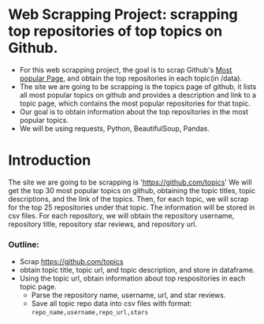 # Web Scrapping Project: scrapping top repositories of top topics on Github.

- For this web scrapping project, the goal is to scrap Github's [Most popular Page](https://github.com/topics), and obtain the top repositories in each topic(in /data). 
- The site we are going to be scrapping is the topics page of github, it lists all most popular topics on github and provides a description and link to a topic page, which contains the most popular repositories for that topic. 
- Our goal is to obtain information about the top repositories in the most popular topics. 
- We will be using requests, Python, BeautifulSoup, Pandas. 

# Introduction
The site we are going to be scrapping is 'https://github.com/topics'
We will get the top 30 most popular topics on github, obtaining the topic titles, topic descriptions, and the link of the topics. 
Then, for each topic, we will scrap for the top 25 repositories under that topic. The information will be stored in csv files. For each repository, we will obtain the repository username, repository title, repository star reviews, and repository url. 

### Outline:
- Scrap https://github.com/topics
- obtain topic title, topic url, and topic description, and store in dataframe.
- Using the topic url, obtain information about top respositories in each topic page.
    - Parse the repository name, username, url, and star reviews. 
    - Save all topic repo data into csv files with format:
    `repo_name,username,repo_url,stars`
